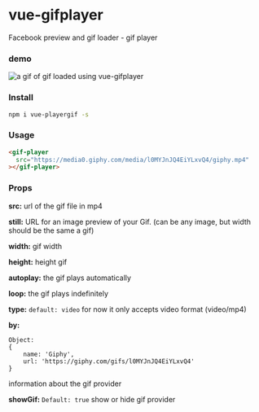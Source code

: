 # vue-gifplayer
Facebook preview and gif loader - gif player

### demo
![a gif of gif loaded using vue-gifplayer](http://g.recordit.co/HVGXv0w3nt.gif)

### Install

```bash
npm i vue-playergif -s
```

### Usage

```html
<gif-player
  src="https://media0.giphy.com/media/l0MYJnJQ4EiYLxvQ4/giphy.mp4"
></gif-player>
```


### Props

**src:** 
url of the gif file in mp4

**still:**
URL for an image preview of your Gif. (can be any image, but width should be the same a gif)

**width:**
gif width

**height:**
height gif

**autoplay:**
the gif plays automatically

**loop:**
the gif plays indefinitely

**type:** ```default: video```
for now it only accepts video format (video/mp4)


**by:**
```
Object:
{
    name: 'Giphy',
    url: 'https://giphy.com/gifs/l0MYJnJQ4EiYLxvQ4'
}
```
information about the gif provider

**showGif:** ```Default: true```
show or hide gif provider
